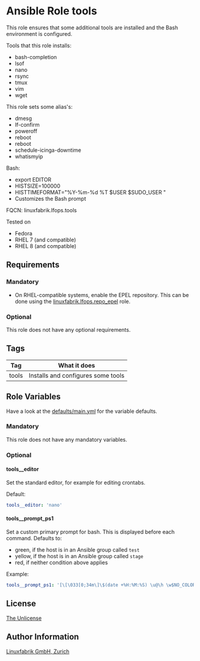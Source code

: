 # Ansible Role tools

This role ensures that some additional tools are installed and the Bash environment is configured.

Tools that this role installs:

* bash-completion
* lsof
* nano
* rsync
* tmux
* vim
* wget

This role sets some alias's:

* dmesg
* lf-confirm
* poweroff
* reboot
* reboot
* schedule-icinga-downtime
* whatismyip

Bash:

* export EDITOR
* HISTSIZE=100000
* HISTTIMEFORMAT="%Y-%m-%d %T $USER $SUDO_USER "
* Customizes the Bash prompt

FQCN: linuxfabrik.lfops.tools

Tested on

* Fedora
* RHEL 7 (and compatible)
* RHEL 8 (and compatible)


## Requirements

### Mandatory

* On RHEL-compatible systems, enable the EPEL repository. This can be done using the [linuxfabrik.lfops.repo_epel](https://github.com/Linuxfabrik/lfops/tree/main/roles/repo_epel) role.


### Optional

This role does not have any optional requirements.


## Tags

| Tag   | What it does                       |
| ---   | ------------                       |
| tools | Installs and configures some tools |


## Role Variables

Have a look at the [defaults/main.yml](https://github.com/Linuxfabrik/lfops/blob/main/roles/tools/defaults/main.yml) for the variable defaults.


### Mandatory

This role does not have any mandatory variables.


### Optional

#### tools__editor

Set the standard editor, for example for editing crontabs.

Default:
```yaml
tools__editor: 'nano'
```

#### tools__prompt_ps1

Set a custom primary prompt for bash. This is displayed before each command. Defaults to:

* green, if the host is in an Ansible group called `test`
* yellow, if the host is in an Ansible group called `stage`
* red, if neither condition above applies

Example:
```yaml
tools__prompt_ps1: '[\[\033[0;34m\]\$(date +%H:%M:%S) \u@\h \w$NO_COLOR]\$ '
```


## License

[The Unlicense](https://unlicense.org/)


## Author Information

[Linuxfabrik GmbH, Zurich](https://www.linuxfabrik.ch)
